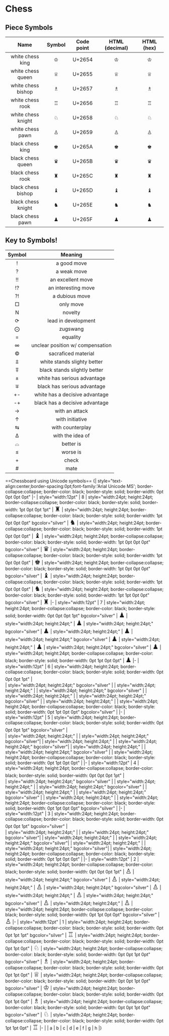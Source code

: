 # Chess

## Piece Symbols
|Name|Symbol|Code point|HTML (decimal)|HTML     (hex)|
|:-:|:-:|:-:|:-:|:-:| 
|white chess king|♔| U+2654|&#9812;|&#x2654;|
|white chess queen|♕|U+2655| &#9813;|&#x2655;|
|white chess bishop|♗|U+2657|	&#9815;| &#x2657;|
|white chess rook |♖|U+2656 |&#9814; |&#x2656;|
|white chess knight|♘|U+2658| &#9816; |&#x2658;|
|white chess pawn |♙|U+2659 |&#9817;| &#x2659;|
|black chess king|♚|U+265A |&#9818; |&#x265A;|
|black chess queen|♛|U+265B |&#9819;|&#x265B;|
|black chess rook |♜ |U+265C|	&#9820; |&#x265C;|
|black chess bishop|♝ |U+265D|&#9821;|&#x265D;|
|black chess knight|♞|U+265E| &#9822; |&#x265E;|
|black chess pawn |♟|U+265F|&#9823;|&#x265F; |

## Key to Symbols!

| Symbol | Meaning |
|:-:|:-:|
|!| a good move|
|?| a weak move|
|!!| an excellent move|
|!?| an interesting move|
|?!| a dubious move|
|□| only move|
|N|novelty|
|⟳|lead in development|
|⨀|zugswang|
|=|equality|
|∞|unclear position w/ compensation|
|©|sacraficed material|
|⩲| white stands slighty better|
|⩱|black stands slightly better|
|±|white has serious advantage|
|∓|black has serious advantage|
|+-|white has a decisive advantage|
|-+|black has a decisive advantage|
|→| with an attack |
|↑| with initiative|
|⇆|with counterplay|
|∆|with the idea of|
|⌓|better is|
|≤|worse is|
|+|check|
|#|mate|

==Chessboard using Unicode symbols==
{| style="text-align:center;border-spacing:0pt;font-family:'Arial Unicode MS'; border-collapse:collapse; border-color: black; border-style: solid; border-width: 0pt 0pt 0pt 0pt"
|-
| style="width:12pt" | 8
| style="width:24pt; height:24pt; border-collapse:collapse; border-color: black; border-style: solid; border-width: 1pt 0pt 0pt 1pt" | <span style="font-size:150%;">♜</span>
| style="width:24pt; height:24pt; border-collapse:collapse; border-color: black; border-style: solid; border-width: 1pt 0pt 0pt 0pt" bgcolor="silver" | <span style="font-size:150%;">♞</span>
| style="width:24pt; height:24pt; border-collapse:collapse; border-color: black; border-style: solid; border-width: 1pt 0pt 0pt 0pt" | <span style="font-size:150%;">♝</span>
| style="width:24pt; height:24pt; border-collapse:collapse; border-color: black; border-style: solid; border-width: 1pt 0pt 0pt 0pt" bgcolor="silver" | <span style="font-size:150%;">♛</span>
| style="width:24pt; height:24pt; border-collapse:collapse; border-color: black; border-style: solid; border-width: 1pt 0pt 0pt 0pt" | <span style="font-size:150%;">♚</span>
| style="width:24pt; height:24pt; border-collapse:collapse; border-color: black; border-style: solid; border-width: 1pt 0pt 0pt 0pt" bgcolor="silver" | <span style="font-size:150%;">♝</span>
| style="width:24pt; height:24pt; border-collapse:collapse; border-color: black; border-style: solid; border-width: 1pt 0pt 0pt 0pt" | <span style="font-size:150%;">♞</span>
| style="width:24pt; height:24pt; border-collapse:collapse; border-color: black; border-style: solid; border-width: 1pt 1pt 0pt 0pt" bgcolor="silver" | <span style="font-size:150%;">♜</span>
|-
| style="width:12pt" | 7
| style="width:24pt; height:24pt; border-collapse:collapse; border-color: black; border-style: solid; border-width: 0pt 0pt 0pt 1pt" bgcolor="silver" | <span style="font-size:150%;">♟</span>
| style="width:24pt; height:24pt;" | <span style="font-size:150%;">♟</span>
| style="width:24pt; height:24pt;" bgcolor="silver" | <span style="font-size:150%;">♟</span>
| style="width:24pt; height:24pt;" | <span style="font-size:150%;">♟</span>
| style="width:24pt; height:24pt;" bgcolor="silver" | <span style="font-size:150%;">♟</span>
| style="width:24pt; height:24pt;" | <span style="font-size:150%;">♟</span>
| style="width:24pt; height:24pt;" bgcolor="silver" | <span style="font-size:150%;">♟</span>
| style="width:24pt; height:24pt; border-collapse:collapse; border-color: black; border-style: solid; border-width: 0pt 1pt 0pt 0pt" | <span style="font-size:150%;">♟</span>
|-
| style="width:12pt" | 6
| style="width:24pt; height:24pt; border-collapse:collapse; border-color: black; border-style: solid; border-width: 0pt 0pt 0pt 1pt" | <span style="font-size:150%;"><br></span>
| style="width:24pt; height:24pt;" bgcolor="silver" | 
| style="width:24pt; height:24pt;" | 
| style="width:24pt; height:24pt;" bgcolor="silver" | 
| style="width:24pt; height:24pt;" | 
| style="width:24pt; height:24pt;" bgcolor="silver" | 
| style="width:24pt; height:24pt;" | 
| style="width:24pt; height:24pt; border-collapse:collapse; border-color: black; border-style: solid; border-width: 0pt 1pt 0pt 0pt" bgcolor="silver" | 
|-
| style="width:12pt" | 5
| style="width:24pt; height:24pt; border-collapse:collapse; border-color: black; border-style: solid; border-width: 0pt 0pt 0pt 1pt" bgcolor="silver" | <span style="font-size:150%;"><br></span>
| style="width:24pt; height:24pt;" | 
| style="width:24pt; height:24pt;" bgcolor="silver"| 
| style="width:24pt; height:24pt;" | 
| style="width:24pt; height:24pt;" bgcolor="silver"| 
| style="width:24pt; height:24pt;" | 
| style="width:24pt; height:24pt;" bgcolor="silver" | 
| style="width:24pt; height:24pt; border-collapse:collapse; border-color: black; border-style: solid; border-width: 0pt 1pt 0pt 0pt" | 
|-
| style="width:12pt" | 4
| style="width:24pt; height:24pt; border-collapse:collapse; border-color: black; border-style: solid; border-width: 0pt 0pt 0pt 1pt" | <span style="font-size:150%;"><br></span>
| style="width:24pt; height:24pt;" bgcolor="silver" | 
| style="width:24pt; height:24pt;" | 
| style="width:24pt; height:24pt;" bgcolor="silver" | 
| style="width:24pt; height:24pt;" | 
| style="width:24pt; height:24pt;" bgcolor="silver" | 
| style="width:24pt; height:24pt;" | 
| style="width:24pt; height:24pt; border-collapse:collapse; border-color: black; border-style: solid; border-width: 0pt 1pt 0pt 0pt" bgcolor="silver" | 
|-
| style="width:12pt" | 3
| style="width:24pt; height:24pt; border-collapse:collapse; border-color: black; border-style: solid; border-width: 0pt 0pt 0pt 1pt" bgcolor="silver" | <span style="font-size:150%;"><br></span>
| style="width:24pt; height:24pt;" | 
| style="width:24pt; height:24pt;" bgcolor="silver"| 
| style="width:24pt; height:24pt;" | 
| style="width:24pt; height:24pt;" bgcolor="silver"| 
| style="width:24pt; height:24pt;" | 
| style="width:24pt; height:24pt;" bgcolor="silver"| 
| style="width:24pt; height:24pt; border-collapse:collapse; border-color: black; border-style: solid; border-width: 0pt 1pt 0pt 0pt" | 
|-
| style="width:12pt" | 2
| style="width:24pt; height:24pt; border-collapse:collapse; border-color: black; border-style: solid; border-width: 0pt 0pt 0pt 1pt" | <span style="font-size:150%;">♙</span>
| style="width:24pt; height:24pt;" bgcolor="silver" | <span style="font-size:150%;">♙</span>
| style="width:24pt; height:24pt;" | <span style="font-size:150%;">♙</span>
| style="width:24pt; height:24pt;" bgcolor="silver" | <span style="font-size:150%;">♙</span>
| style="width:24pt; height:24pt;" | <span style="font-size:150%;">♙</span>
| style="width:24pt; height:24pt;" bgcolor="silver" | <span style="font-size:150%;">♙</span>
| style="width:24pt; height:24pt;" | <span style="font-size:150%;">♙</span>
| style="width:24pt; height:24pt; border-collapse:collapse; border-color: black; border-style: solid; border-width: 0pt 1pt 0pt 0pt" bgcolor="silver" | <span style="font-size:150%;">♙</span>
|-
| style="width:12pt" | 1
| style="width:24pt; height:24pt; border-collapse:collapse; border-color: black; border-style: solid; border-width: 0pt 0pt 1pt 1pt" bgcolor="silver" | <span style="font-size:150%;">♖</span>
| style="width:24pt; height:24pt; border-collapse:collapse; border-color: black; border-style: solid; border-width: 0pt 0pt 1pt 0pt" | <span style="font-size:150%;">♘</span>
| style="width:24pt; height:24pt; border-collapse:collapse; border-color: black; border-style: solid; border-width: 0pt 0pt 1pt 0pt" bgcolor="silver" | <span style="font-size:150%;">♗</span>
| style="width:24pt; height:24pt; border-collapse:collapse; border-color: black; border-style: solid; border-width: 0pt 0pt 1pt 0pt" | <span style="font-size:150%;">♕</span>
| style="width:24pt; height:24pt; border-collapse:collapse; border-color: black; border-style: solid; border-width: 0pt 0pt 1pt 0pt" bgcolor="silver" | <span style="font-size:150%;">♔</span>
| style="width:24pt; height:24pt; border-collapse:collapse; border-color: black; border-style: solid; border-width: 0pt 0pt 1pt 0pt" | <span style="font-size:150%;">♗</span>
| style="width:24pt; height:24pt; border-collapse:collapse; border-color: black; border-style: solid; border-width: 0pt 0pt 1pt 0pt" bgcolor="silver" | <span style="font-size:150%;">♘</span>
| style="width:24pt; height:24pt; border-collapse:collapse; border-color: black; border-style: solid; border-width: 0pt 1pt 1pt 0pt" | <span style="font-size:150%;">♖</span>
|-
| 
| a
| b
| c
| d
| e
| f
| g
| h
|}
